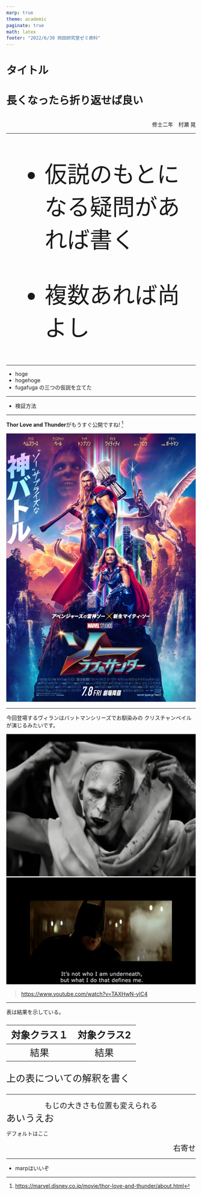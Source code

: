 ```yaml
---
marp: true
theme: academic
paginate: true
math: latex
footer: "2022/6/30 岡田研究室ゼミ資料"
---
```


<!-- _class: lead -->

# タイトル
# 長くなったら折り返せば良い

<br>

<div style="text-align:right">
修士二年　村瀬 晃
</div>


---
<!-- _header: 疑問 -->

<span style="font-size:45pt">

- 仮説のもとになる疑問があれば書く

- 複数あれば尚よし
</span>

---

<!-- _header: 仮説 -->

- hoge
- hogehoge
- fugafuga
の三つの仮説を立てた

---
<!-- _header: 検証方法 -->

- 検証方法

---
<!-- _header: アイスブレイク -->

**Thor Love and Thunder**がもうすぐ公開ですね! [^1]

[^1]: https://marvel.disney.co.jp/movie/thor-love-and-thunder/about.html

![center height:400px](./figs/story_thor-love-and-thunder_04.jpg)


<!-- _footer: . -->



---

<!-- _header: アイスブレイク -->

今回登場するヴィランはバットマンシリーズでお馴染みの
クリスチャンベイルが演じるみたいです。

![left height:185px](./figs/gorr_the_god_butcher.jpg) ![right height:185px](/figs/maxresdefault.jpg)


> https://www.youtube.com/watch?v=TAXHwN-ylC4
<!-- _footer: . -->

---

<!-- _header: 結果 -->

表は結果を示している。

<span style="font-size:19pt">

| 対象クラス１|対象クラス2|
| :---: | :---: | 
| 結果 | 結果 |


</span>

<span style="font-size:19pt">

上の表についての解釈を書く

</span>

---



<span style="font-size:15pt ">
<div style="text-align:center">
もじの大きさも位置も変えられる
</div>
</span>
<span style="font-size:19pt">
あいうえお
</span>

デフォルトはここ

<span style="font-size:15pt ">
<div style="text-align:right">
右寄せ
</div>
</span>

---

<!-- _header: 考察とまとめ -->

- marpはいいぞ

